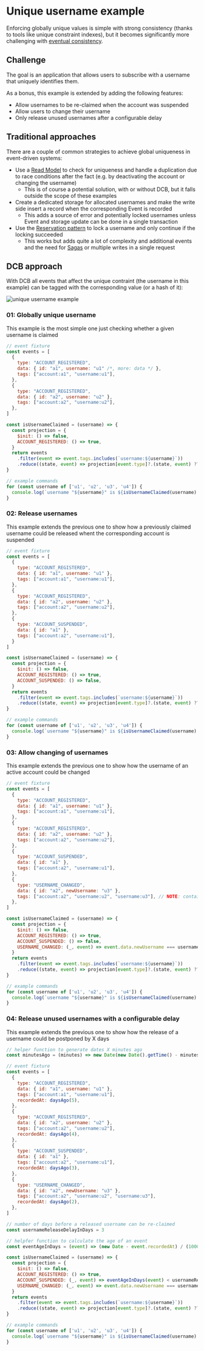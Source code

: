 # Unique username example

Enforcing globally unique values is simple with strong consistency (thanks to tools like unique constraint indexes), but it becomes significantly more challenging with [eventual consistency](../glossary.md#eventual-consistency).

## Challenge

The goal is an application that allows users to subscribe with a username that uniquely identifies them.

As a bonus, this example is extended by adding the following features:

- Allow usernames to be re-claimed when the account was suspended
- Allow users to change their username
- Only release unused usernames after a configurable delay

## Traditional approaches

There are a couple of common strategies to achieve global uniqueness in event-driven systems:

- Use a [Read Model](../glossary.md#read-model) to check for uniqueness and handle a duplication due to race conditions after the fact (e.g. by deactivating the account or changing the username)
    - This is of course a potential solution, with or without DCB, but it falls outside the scope of these examples
- Create a dedicated storage for allocated usernames and make the write side insert a record when the corresponding Event is recorded
    - This adds a source of error and potentially locked usernames unless Event and storage update can be done in a single transaction
- Use the [Reservation pattern](../glossary.md#reservation-pattern) to lock a username and only continue if the locking succeeded
    - This works but adds quite a lot of complexity and additional events and the need for [Sagas](../glossary.md#saga) or multiple writes in a single request

## DCB approach

With DCB all events that affect the unique contraint (the username in this example) can be tagged with the corresponding value (or a hash of it):

![unique username example](img/unique-username-01.png)

### 01: Globally unique username

This example is the most simple one just checking whether a given username is claimed

```js
// event fixture
const events = [
  {
    type: "ACCOUNT_REGISTERED",
    data: { id: "a1", username: "u1" /*, more: data */ },
    tags: ["account:a1", "username:u1"],
  },
  {
    type: "ACCOUNT_REGISTERED",
    data: { id: "a2", username: "u2" },
    tags: ["account:a2", "username:u2"],
  },
]

const isUsernameClaimed = (username) => {
  const projection = {
    $init: () => false,
    ACCOUNT_REGISTERED: () => true,
  }
  return events
    .filter(event => event.tags.includes(`username:${username}`))
    .reduce((state, event) => projection[event.type]?.(state, event) ?? state, projection.$init?.())
}

// example commands
for (const username of ['u1', 'u2', 'u3', 'u4']) {
  console.log(`username "${username}" is ${isUsernameClaimed(username) ? 'taken' : 'free'}`)
}
```

<codapi-snippet engine="browser" sandbox="javascript" editor="basic"></codapi-snippet>

### 02: Release usernames

This example extends the previous one to show how a previously claimed username could be released whent the corresponding account is suspended

```js
// event fixture
const events = [
  {
    type: "ACCOUNT_REGISTERED",
    data: { id: "a1", username: "u1" },
    tags: ["account:a1", "username:u1"],
  },
  {
    type: "ACCOUNT_REGISTERED",
    data: { id: "a2", username: "u2" },
    tags: ["account:a2", "username:u2"],
  },
  {
    type: "ACCOUNT_SUSPENDED",
    data: { id: "a1" },
    tags: ["account:a2", "username:u1"],
  }
]

const isUsernameClaimed = (username) => {
  const projection = {
    $init: () => false,
    ACCOUNT_REGISTERED: () => true,
    ACCOUNT_SUSPENDED: () => false,
  }
  return events
    .filter(event => event.tags.includes(`username:${username}`))
    .reduce((state, event) => projection[event.type]?.(state, event) ?? state, projection.$init?.())
}

// example commands
for (const username of ['u1', 'u2', 'u3', 'u4']) {
  console.log(`username "${username}" is ${isUsernameClaimed(username) ? 'taken' : 'free'}`)
}
```

<codapi-snippet engine="browser" sandbox="javascript" editor="basic"></codapi-snippet>

### 03: Allow changing of usernames

This example extends the previous one to show how the username of an active account could be changed

```js
// event fixture
const events = [
  {
    type: "ACCOUNT_REGISTERED",
    data: { id: "a1", username: "u1" },
    tags: ["account:a1", "username:u1"],
  },
  {
    type: "ACCOUNT_REGISTERED",
    data: { id: "a2", username: "u2" },
    tags: ["account:a2", "username:u2"],
  },
  {
    type: "ACCOUNT_SUSPENDED",
    data: { id: "a1" },
    tags: ["account:a2", "username:u1"],
  },
  {
    type: "USERNAME_CHANGED",
    data: { id: "a2", newUsername: "u3" },
    tags: ["account:a2", "username:u2", "username:u3"], // NOTE: contains both tags, of the old and the new username
  },
]

const isUsernameClaimed = (username) => {
  const projection = {
    $init: () => false,
    ACCOUNT_REGISTERED: () => true,
    ACCOUNT_SUSPENDED: () => false,
    USERNAME_CHANGED: (_, event) => event.data.newUsername === username,
  }
  return events
    .filter(event => event.tags.includes(`username:${username}`))
    .reduce((state, event) => projection[event.type]?.(state, event) ?? state, projection.$init?.())
}

// example commands
for (const username of ['u1', 'u2', 'u3', 'u4']) {
  console.log(`username "${username}" is ${isUsernameClaimed(username) ? 'taken' : 'free'}`)
}
```

<codapi-snippet engine="browser" sandbox="javascript" editor="basic"></codapi-snippet>

### 04: Release unused usernames with a configurable delay

This example extends the previous one to show how the release of a username could be postponed by X days

```js
// helper function to generate dates X minutes ago
const minutesAgo = (minutes) => new Date(new Date().getTime() - minutes * (1000 * 60))

// event fixture
const events = [
  {
    type: "ACCOUNT_REGISTERED",
    data: { id: "a1", username: "u1" },
    tags: ["account:a1", "username:u1"],
    recordedAt: daysAgo(5),
  },
  {
    type: "ACCOUNT_REGISTERED",
    data: { id: "a2", username: "u2" },
    tags: ["account:a2", "username:u2"],
    recordedAt: daysAgo(4),
  },
  {
    type: "ACCOUNT_SUSPENDED",
    data: { id: "a1" },
    tags: ["account:a2", "username:u1"],
    recordedAt: daysAgo(3),
  },
  {
    type: "USERNAME_CHANGED",
    data: { id: "a2", newUsername: "u3" },
    tags: ["account:a2", "username:u2", "username:u3"],
    recordedAt: daysAgo(2),
  },
]

// number of days before a released username can be re-claimed
const usernameReleaseDelayInDays = 3

// helpfer function to calculate the age of an event
const eventAgeInDays = (event) => (new Date - event.recordedAt) / (1000 * 60 * 60 * 24)

const isUsernameClaimed = (username) => {
  const projection = {
    $init: () => false,
    ACCOUNT_REGISTERED: () => true,
    ACCOUNT_SUSPENDED: (_, event) => eventAgeInDays(event) < usernameReleaseDelayInDays,
    USERNAME_CHANGED: (_, event) => event.data.newUsername === username || eventAgeInDays(event) < usernameReleaseDelayInDays
  }
  return events
    .filter(event => event.tags.includes(`username:${username}`))
    .reduce((state, event) => projection[event.type]?.(state, event) ?? state, projection.$init?.())
}

// example commands
for (const username of ['u1', 'u2', 'u3', 'u4']) {
  console.log(`username "${username}" is ${isUsernameClaimed(username) ? 'taken' : 'free'}`)
}
```

<codapi-snippet engine="browser" sandbox="javascript" editor="basic"></codapi-snippet>
